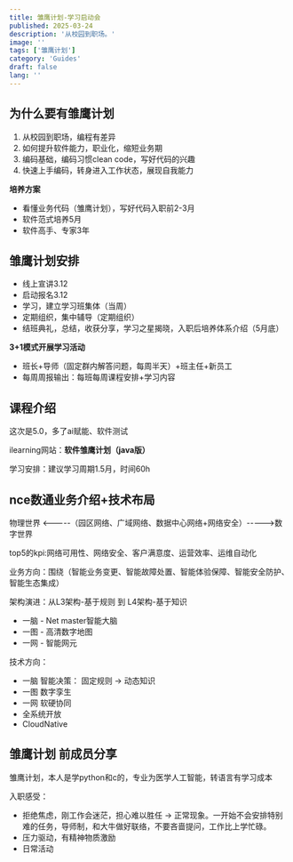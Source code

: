 ```yaml
---
title: 雏鹰计划-学习启动会
published: 2025-03-24
description: '从校园到职场。'
image: ''
tags: ['雏鹰计划']
category: 'Guides'
draft: false 
lang: ''
---
```


## 为什么要有雏鹰计划

1. 从校园到职场，编程有差异
2. 如何提升软件能力，职业化，缩短业务期
3. 编码基础，编码习惯clean code，写好代码的兴趣
4. 快速上手编码，转身进入工作状态，展现自我能力

**培养方案**

- 看懂业务代码（雏鹰计划），写好代码入职前2-3月
- 软件范式培养5月
- 软件高手、专家3年

## 雏鹰计划安排

- 线上宣讲3.12
- 启动报名3.12
- 学习，建立学习班集体（当周）
- 定期组织，集中辅导（定期组织）
- 结班典礼，总结，收获分享，学习之星揭晓，入职后培养体系介绍（5月底）

**3+1模式开展学习活动**

- 班长+导师（固定群内解答问题，每周半天）+班主任+新员工
- 每周周报输出：每班每周课程安排+学习内容

## 课程介绍

这次是5.0，多了ai赋能、软件测试

ilearning网站：**软件雏鹰计划（java版）**

学习安排：建议学习周期1.5月，时间60h

## nce数通业务介绍+技术布局

物理世界 <-----（园区网络、广域网络、数据中心网络+网络安全）----->数字世界

top5的kpi:网络可用性、网络安全、客户满意度、运营效率、运维自动化

业务方向：围绕（智能业务变更、智能故障处置、智能体验保障、智能安全防护、智能生态集成）

架构演进：从L3架构-基于规则  到  L4架构-基于知识

- 一脑 - Net master智能大脑
- 一图 - 高清数字地图
- 一网 - 智能网元

技术方向：

- 一脑 智能决策： 固定规则 -> 动态知识
- 一图 数字孪生
- 一网 软硬协同
- 全系统开放
- CloudNative

## 雏鹰计划 前成员分享

雏鹰计划，本人是学python和c的，专业为医学人工智能，转语言有学习成本

入职感受：

- 拒绝焦虑，刚工作会迷茫，担心难以胜任 -> 正常现象。一开始不会安排特别难的任务，导师制，和大牛做好联络，不要吝啬提问，工作比上学忙碌。
- 压力驱动，有精神物质激励
- 日常活动
